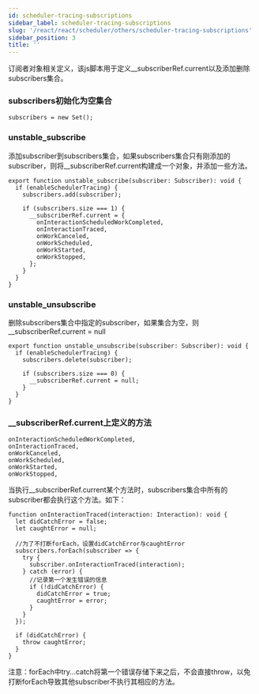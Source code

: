 ```yaml
---
id: scheduler-tracing-subscriptions
sidebar_label: scheduler-tracing-subscriptions
slug: '/react/react/scheduler/others/scheduler-tracing-subscriptions'
sidebar_position: 3
title: ''
---
```


订阅者对象相关定义，该js脚本用于定义__subscriberRef.current以及添加删除subscribers集合。

### subscribers初始化为空集合 ###

	subscribers = new Set();

### unstable_subscribe ###
添加subscriber到subscribers集合，如果subscribers集合只有刚添加的subscriber，则将__subscriberRef.current构建成一个对象，并添加一些方法。

	export function unstable_subscribe(subscriber: Subscriber): void {
	  if (enableSchedulerTracing) {
	    subscribers.add(subscriber);
	
	    if (subscribers.size === 1) {
	      __subscriberRef.current = {
	        onInteractionScheduledWorkCompleted,
	        onInteractionTraced,
	        onWorkCanceled,
	        onWorkScheduled,
	        onWorkStarted,
	        onWorkStopped,
	      };
	    }
	  }
	}

### unstable_unsubscribe ###
删除subscribers集合中指定的subscriber，如果集合为空，则__subscriberRef.current = null

	export function unstable_unsubscribe(subscriber: Subscriber): void {
	  if (enableSchedulerTracing) {
	    subscribers.delete(subscriber);
	
	    if (subscribers.size === 0) {
	      __subscriberRef.current = null;
	    }
	  }
	}

### __subscriberRef.current上定义的方法 ###

	onInteractionScheduledWorkCompleted,
	onInteractionTraced,
	onWorkCanceled,
	onWorkScheduled,
	onWorkStarted,
	onWorkStopped,

当执行__subscriberRef.current某个方法时，subscribers集合中所有的subscriber都会执行这个方法。如下：

	function onInteractionTraced(interaction: Interaction): void {
	  let didCatchError = false;
	  let caughtError = null;
	
	  //为了不打断forEach，设置didCatchError与caughtError
	  subscribers.forEach(subscriber => {
	    try {
	      subscriber.onInteractionTraced(interaction);
	    } catch (error) {
	      //记录第一个发生错误的信息
	      if (!didCatchError) {
	        didCatchError = true;
	        caughtError = error;
	      }
	    }
	  });
	
	  if (didCatchError) {
	    throw caughtError;
	  }
	}

注意：forEach中try...catch将第一个错误存储下来之后，不会直接throw，以免打断forEach导致其他subscriber不执行其相应的方法。